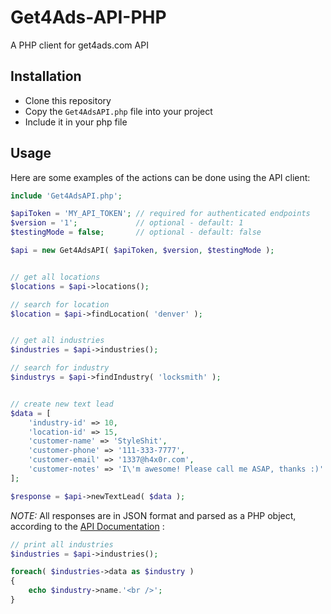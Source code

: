# Get4Ads-API-PHP
A PHP client for get4ads.com API

Installation
-
* Clone this repository
* Copy the `Get4AdsAPI.php` file into your project
* Include it in your php file

Usage
-

Here are some examples of the actions can be done using the API client:

```PHP
include 'Get4AdsAPI.php';

$apiToken = 'MY_API_TOKEN'; // required for authenticated endpoints
$version = '1';             // optional - default: 1
$testingMode = false;       // optional - default: false

$api = new Get4AdsAPI( $apiToken, $version, $testingMode );


// get all locations
$locations = $api->locations();

// search for location
$location = $api->findLocation( 'denver' );


// get all industries
$industries = $api->industries();

// search for industry
$industrys = $api->findIndustry( 'locksmith' );


// create new text lead
$data = [
    'industry-id' => 10, 
    'location-id' => 15, 
    'customer-name' => 'StyleShit',
    'customer-phone' => '111-333-7777',
    'customer-email' => '1337@h4x0r.com',
    'customer-notes' => 'I\'m awesome! Please call me ASAP, thanks :)'
];

$response = $api->newTextLead( $data );
```

*NOTE:* All responses are in JSON format and parsed as a PHP object, according to the [API Documentation](https://get4ads.com/docs/v1) :

```PHP
// print all industries
$industries = $api->industries();

foreach( $industries->data as $industry )
{
    echo $industry->name.'<br />';
}
```